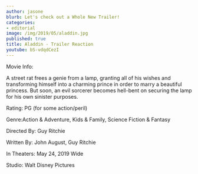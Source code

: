 ```yaml
---
author: jasone
blurb: Let's check out a Whole New Trailer!
categories:
- editorial
image: /img/2019/05/aladdin.jpg
published: true
title: Aladdin - Trailer Reaction
youtube: bS-vdqdCezI
---
```


Movie Info:

A street rat frees a genie from a lamp, granting all of his wishes and transforming himself into a charming prince in order to marry a beautiful princess. But soon, an evil sorcerer becomes hell-bent on securing the lamp for his own sinister purposes.

Rating:	PG (for some action/peril)


Genre:Action & Adventure, Kids & Family, Science Fiction & Fantasy


Directed By: Guy Ritchie


Written By:	John August, Guy Ritchie


In Theaters: May 24, 2019  Wide


Studio:	Walt Disney Pictures